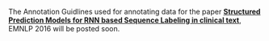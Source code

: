 The Annotation Guidlines used for annotating data for the paper [**Structured Prediction Models for RNN based Sequence Labeling in clinical text**](https://arxiv.org/abs/1608.00612), EMNLP 2016  will be posted soon. 
